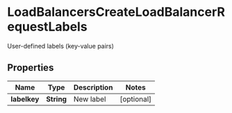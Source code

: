 

# LoadBalancersCreateLoadBalancerRequestLabels

User-defined labels (key-value pairs)

## Properties

| Name | Type | Description | Notes |
|------------ | ------------- | ------------- | -------------|
|**labelkey** | **String** | New label |  [optional] |



